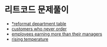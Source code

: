 리트코드 문제풀이
===
- [\*reformat department table](https://leetcode.com/problems/reformat-department-table/submissions/)
- [customers who never order](https://github.com/vive0508/TIL/blob/main/SQL/LeetCode/customers%20who%20never%20order.md)
- [employees earning more than their managers](https://github.com/vive0508/TIL/blob/main/SQL/LeetCode/employees%20earning%20more%20than%20their%20managers.md)
- [rising temperature](https://github.com/vive0508/TIL/blob/main/SQL/LeetCode/rising%20temperature.md)
